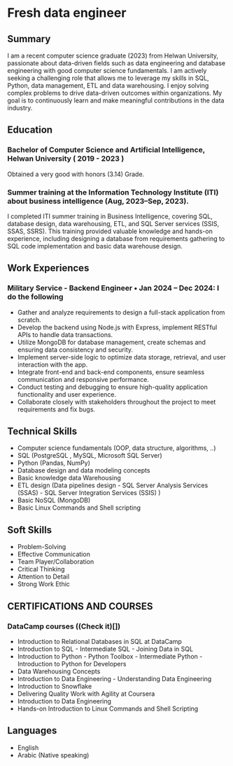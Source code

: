 # Fresh data engineer
## Summary
I am a recent computer science graduate (2023) from Helwan University, passionate about data-driven fields such as data engineering and database engineering with good computer science fundamentals. I am actively seeking a challenging role that allows me to leverage my skills in SQL, Python, data management, ETL and data warehousing. I enjoy solving complex problems to drive data-driven outcomes within organizations. My goal is to continuously learn and make meaningful contributions in the data industry.

## Education
### Bachelor of Computer Science and Artificial Intelligence, Helwan University ( 2019 - 2023 )
Obtained a very good with honors (3.14) Grade.

### Summer training at the Information Technology Institute (ITI) about business intelligence (Aug, 2023–Sep, 2023). 
I completed ITI summer training in Business Intelligence, covering SQL, database design, data warehousing, ETL, and SQL Server services (SSIS, SSAS, SSRS). This training provided valuable knowledge and hands-on experience, including designing a database from requirements gathering to SQL code implementation and basic data warehouse design. 

## Work Experiences
### Military Service - Backend Engineer • Jan  2024 – Dec  2024: I do the following 
*	Gather and analyze requirements to design a full-stack application from scratch.
*	Develop the backend using Node.js with Express, implement RESTful APIs to handle data transactions.
*	Utilize MongoDB for database management, create schemas and ensuring data consistency and security.
*	Implement server-side logic to optimize data storage, retrieval, and user interaction with the app.
*	Integrate front-end and back-end components, ensure seamless communication and responsive performance.
*	Conduct testing and debugging to ensure high-quality application functionality and user experience.
*	Collaborate closely with stakeholders throughout the project to meet requirements and fix bugs. 

## Technical Skills
*	Computer science fundamentals (OOP, data structure, algorithms, ..) 
*	SQL (PostgreSQL , MySQL, Microsoft SQL Server) 
*	Python (Pandas, NumPy)
*	Database design and data modeling concepts
*	Basic knowledge data Warehousing
*	ETL design (Data pipelines design - SQL Server Analysis Services (SSAS) - SQL Server Integration Services (SSIS) )
*	Basic NoSQL (MongoDB)
*	Basic Linux Commands and Shell scripting 

## Soft Skills
* Problem-Solving
* Effective Communication
* Team Player/Collaboration
* Critical Thinking
* Attention to Detail
* Strong Work Ethic

## CERTIFICATIONS AND COURSES
### DataCamp courses ((Check it)[])
*	Introduction to Relational Databases in SQL						at DataCamp
*	Introduction to SQL - Intermediate SQL - Joining Data in SQL
*	Introduction to Python - Python Toolbox - Intermediate Python - Introduction to Python for Developers
*	Data Warehousing Concepts
*	Introduction to Data Engineering - Understanding Data Engineering
*	Introduction to Snowflake
*	Delivering Quality Work with Agility						at Coursera
*	Introduction to Data Engineering 
*	Hands-on Introduction to Linux Commands and Shell Scripting

## Languages
*	English
*	Arabic (Native speaking)

